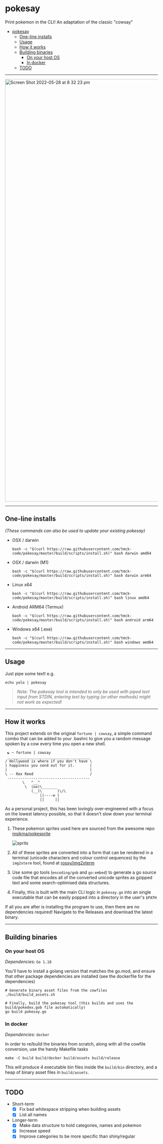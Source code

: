 # pokesay

Print pokemon in the CLI! An adaptation of the classic "cowsay"

- [pokesay](#pokesay)
  - [One-line installs](#one-line-installs)
  - [Usage](#usage)
  - [How it works](#how-it-works)
  - [Building binaries](#building-binaries)
    - [On your host OS](#on-your-host-os)
    - [In docker](#in-docker)
  - [TODO](#todo)

---

<img width="1386" alt="Screen Shot 2022-05-28 at 8 32 23 pm" src="https://user-images.githubusercontent.com/9894426/170821592-9036b68c-bb42-4fcc-9022-f71b34fc9259.png">

---

## One-line installs

_(These commands can also be used to update your existing pokesay)_

- OSX / darwin
    ```shell
    bash -c "$(curl https://raw.githubusercontent.com/tmck-code/pokesay/master/build/scripts/install.sh)" bash darwin amd64
    ```
- OSX / darwin (M1)
    ```shell
    bash -c "$(curl https://raw.githubusercontent.com/tmck-code/pokesay/master/build/scripts/install.sh)" bash darwin arm64
    ```
- Linux x64
    ```shell
    bash -c "$(curl https://raw.githubusercontent.com/tmck-code/pokesay/master/build/scripts/install.sh)" bash linux amd64
    ```
- Android ARM64 (Termux)
    ```shell
    bash -c "$(curl https://raw.githubusercontent.com/tmck-code/pokesay/master/build/scripts/install.sh)" bash android arm64
    ```
- Windows x64 (.exe)
    ```shell
    bash -c "$(curl https://raw.githubusercontent.com/tmck-code/pokesay/master/build/scripts/install.sh)" bash windows amd64
    ```

---

## Usage

Just pipe some text! e.g.

```shell
echo yolo | pokesay
```

> _Note: The pokesay tool is intended to only be used with piped text input from STDIN, entering text by typing (or other methods) might not work as expected!_

---

## How it works

This project extends on the original `fortune | cowsay`, a simple command combo that can be added to
your .bashrc to give you a random message spoken by a cow every time you open a new shell.

```
 ☯ ~ fortune | cowsay
 ______________________________________
/ Hollywood is where if you don't have \
| happiness you send out for it.       |
|                                      |
\ -- Rex Reed                          /
 --------------------------------------
        \   ^__^
         \  (oo)\_______
            (__)\       )\/\
                ||----w |
                ||     ||
```

As a personal project, this has been lovingly over-engineered with a focus on the lowest latency possible, so that it doesn't slow down your terminal experience.

1. These pokemon sprites used here are sourced from the awesome repo
[msikma/pokesprite](https://github.com/msikma/pokesprite)

    ![sprits](https://github.com/msikma/pokesprite/raw/master/resources/images/banner_gen8_2x.png)

2. All of these sprites are converted into a form that can be rendered in a terminal (unicode
characters and colour control sequences) by the `img2xterm` tool, found at
[rossy/img2xterm](https://github.com/rossy/img2xterm)

3. Use some go tools (`encoding/gob` and `go:embed`) to generate a go source code file
that encodes all of the converted unicode sprites as gzipped text and some search-optimised data structures.

4. Finally, this is built with the main CLI logic in `pokesay.go` into an single executable that can be
easily popped into a directory in the user's `$PATH`

If all you are after is installing the program to use, then there are no dependencies required!
Navigate to the Releases and download the latest binary.

---

## Building binaries

### On your host OS

_Dependencies_: `Go 1.18`

You'll have to install a golang version that matches the go.mod, and ensure that other package
dependencies are installed (see the dockerfile for the dependencies)

```shell
# Generate binary asset files from the cowfiles
./build/build_assets.sh

# Finally, build the pokesay tool (this builds and uses the build/pokedex.gob file automatically)
go build pokesay.go
```

### In docker

_Dependencies:_ `docker`

In order to re/build the binaries from scratch, along with all the cowfile conversion, use the handy
Makefile tasks

```shell
make -C build build/docker build/assets build/release
```

This will produce 4 executable bin files inside the `build/bin` directory, and a heap of binary asset files in `build/assets`.

---

## TODO

- Short-term
  - [x] Fix bad whitespace stripping when building assets
  - [x] List all names
- Longer-term
  - [x] Make data structure to hold categories, names and pokemon
  - [x] Increase speed
  - [x] Improve categories to be more specific than shiny/regular
